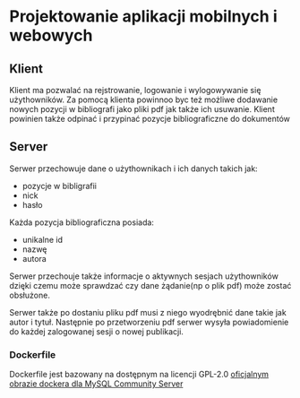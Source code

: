 # Projektowanie aplikacji mobilnych i webowych

## Klient

Klient ma pozwalać na rejstrowanie, logowanie i wylogowywanie się użythowników. Za 
pomocą klienta powinnoo byc też możliwe dodawanie nowych pozycji w bibliografi jako pliki pdf jak
także ich usuwanie. Klient powinien także odpinać i przypinać pozycje bibliograficzne do dokumentów

## Server

Serwer przechowuje dane o użythownikach i ich danych takich jak:
- pozycje w bibligrafii
- nick
- hasło

Każda pozycja bibliograficzna posiada:
- unikalne id
- nazwę
- autora

Serwer przechouje także informacje o aktywnych sesjach użythowników dzięki czemu może 
sprawdzać czy dane żądanie(np o plik pdf) może zostać obsłużone.

Serwer także po dostaniu pliku pdf musi z niego wyodrębnić dane takie jak autor i tytuł. Następnie 
po przetworzeniu pdf serwer wysyła powiadomienie do każdej zalogowanej sesji o nowej publikacji.

### Dockerfile

Dockerfile jest bazowany na dostępnym na licencji GPL-2.0 [oficjalnym obrazie dockera dla MySQL Community Server ](https://github.com/docker-library/mysql/tree/6659750146b7a6b91a96c786729b4d482cf49fe6)
